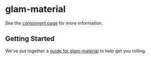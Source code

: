 glam-material
================

See the [component page](http://bengfarrell.github.io/glam-material) for more information.

## Getting Started

We've put together a [guide for glam-material](http://www.polymer-project.org/docs/start/reusableelements.html) to help get you rolling.
